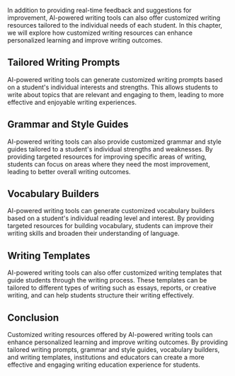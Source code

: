 
In addition to providing real-time feedback and suggestions for improvement, AI-powered writing tools can also offer customized writing resources tailored to the individual needs of each student. In this chapter, we will explore how customized writing resources can enhance personalized learning and improve writing outcomes.

Tailored Writing Prompts
------------------------

AI-powered writing tools can generate customized writing prompts based on a student's individual interests and strengths. This allows students to write about topics that are relevant and engaging to them, leading to more effective and enjoyable writing experiences.

Grammar and Style Guides
------------------------

AI-powered writing tools can also provide customized grammar and style guides tailored to a student's individual strengths and weaknesses. By providing targeted resources for improving specific areas of writing, students can focus on areas where they need the most improvement, leading to better overall writing outcomes.

Vocabulary Builders
-------------------

AI-powered writing tools can generate customized vocabulary builders based on a student's individual reading level and interest. By providing targeted resources for building vocabulary, students can improve their writing skills and broaden their understanding of language.

Writing Templates
-----------------

AI-powered writing tools can also offer customized writing templates that guide students through the writing process. These templates can be tailored to different types of writing such as essays, reports, or creative writing, and can help students structure their writing effectively.

Conclusion
----------

Customized writing resources offered by AI-powered writing tools can enhance personalized learning and improve writing outcomes. By providing tailored writing prompts, grammar and style guides, vocabulary builders, and writing templates, institutions and educators can create a more effective and engaging writing education experience for students.

